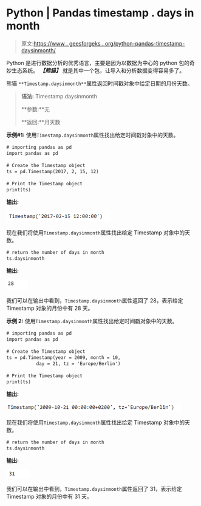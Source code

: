 # Python | Pandas timestamp . days in month

> 原文:[https://www . geesforgeks . org/python-pandas-timestamp-daysinmonth/](https://www.geeksforgeeks.org/python-pandas-timestamp-daysinmonth/)

Python 是进行数据分析的优秀语言，主要是因为以数据为中心的 python 包的奇妙生态系统。 ***【熊猫】*** 就是其中一个包，让导入和分析数据变得容易多了。

熊猫 `**Timestamp.daysinmonth**`属性返回时间戳对象中给定日期的月份天数。

> **语法:** Timestamp.daysinmonth
> 
> **参数:**无
> 
> **返回:**月天数

**示例#1:** 使用`Timestamp.daysinmonth`属性找出给定时间戳对象中的天数。

```
# importing pandas as pd
import pandas as pd

# Create the Timestamp object
ts = pd.Timestamp(2017, 2, 15, 12)

# Print the Timestamp object
print(ts)
```

**输出:**

![](img/5b8c8808a0d948319b3655126345e8f2.png)

现在我们将使用`Timestamp.daysinmonth`属性找出给定 Timestamp 对象中的天数。

```
# return the number of days in month
ts.daysinmonth
```

**输出:**

![](img/502e2a816a78721c4844d0e7a7f521ba.png)

我们可以在输出中看到，`Timestamp.daysinmonth`属性返回了 28，表示给定 Timestamp 对象的月份中有 28 天。

**示例 2:** 使用`Timestamp.daysinmonth`属性找出给定时间戳对象中的天数。

```
# importing pandas as pd
import pandas as pd

# Create the Timestamp object
ts = pd.Timestamp(year = 2009, month = 10,
           day = 21, tz = 'Europe/Berlin')

# Print the Timestamp object
print(ts)
```

**输出:**

![](img/5c9ffc3eb01058bce36e942e0e923bdb.png)

现在我们将使用`Timestamp.daysinmonth`属性找出给定 Timestamp 对象中的天数。

```
# return the number of days in month
ts.daysinmonth
```

**输出:**

![](img/65c40dd6f8e32041cad078e51b4f3799.png)

我们可以在输出中看到，`Timestamp.daysinmonth`属性返回了 31，表示给定 Timestamp 对象的月份中有 31 天。